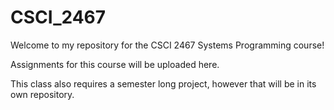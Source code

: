 # CSCI_2467
Welcome to my repository for the CSCI 2467 Systems Programming course!

Assignments for this course will be uploaded here.

This class also requires a semester long project, however that will be in its own repository.
